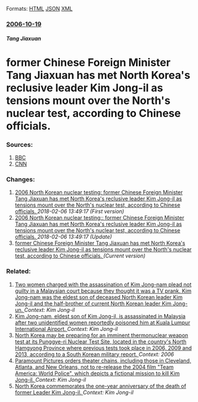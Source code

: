 
Formats: [HTML](/news/2006/10/19/former-chinese-foreign-minister-tang-jiaxuan-has-met-north-korea-s-reclusive-leader-kim-jong-il-as-tensions-mount-over-the-north-s-nuclear.html)  [JSON](/news/2006/10/19/former-chinese-foreign-minister-tang-jiaxuan-has-met-north-korea-s-reclusive-leader-kim-jong-il-as-tensions-mount-over-the-north-s-nuclear.json)  [XML](/news/2006/10/19/former-chinese-foreign-minister-tang-jiaxuan-has-met-north-korea-s-reclusive-leader-kim-jong-il-as-tensions-mount-over-the-north-s-nuclear.xml)  

### [2006-10-19](/news/2006/10/19/index.md)

##### Tang Jiaxuan
#  former Chinese Foreign Minister Tang Jiaxuan has met North Korea's reclusive leader Kim Jong-il as tensions mount over the North's nuclear test, according to Chinese officials. 




### Sources:

1. [BBC](http://news.bbc.co.uk/2/hi/asia-pacific/6065168.stm)
2. [CNN](http://www.cnn.com/2006/WORLD/asiapcf/10/19/nkorea.sanctions/index.html)

### Changes:

1. [ 2006 North Korean nuclear testing: former Chinese Foreign Minister Tang Jiaxuan has met North Korea's reclusive leader Kim Jong-il as tensions mount over the North's nuclear test, according to Chinese officials. ](/news/2006/10/19/2006-north-korean-nuclear-testing-p-former-chinese-foreign-minister-tang-jiaxuan-has-met-north-korea-s-reclusive-leader-kim-jong-il-as-tens.md) _2018-02-06 13:49:17 (First version)_
2. [ 2006 North Korean nuclear testing:: former Chinese Foreign Minister Tang Jiaxuan has met North Korea's reclusive leader Kim Jong-il as tensions mount over the North's nuclear test, according to Chinese officials. ](/news/2006/10/19/2006-north-korean-nuclear-testing-former-chinese-foreign-minister-tang-jiaxuan-has-met-north-korea-s-reclusive-leader-kim-jong-il-as-tens.md) _2018-02-06 13:49:17 (Update)_
2. [ former Chinese Foreign Minister Tang Jiaxuan has met North Korea's reclusive leader Kim Jong-il as tensions mount over the North's nuclear test, according to Chinese officials. ](/news/2006/10/19/former-chinese-foreign-minister-tang-jiaxuan-has-met-north-korea-s-reclusive-leader-kim-jong-il-as-tensions-mount-over-the-north-s-nuclear.md) _(Current version)_

### Related:

1. [Two women charged with the assassination of Kim Jong-nam plead not guilty in a Malaysian court because they thought it was a TV prank. Kim Jong-nam was the eldest son of deceased North Korean leader Kim Jong-il and the half-brother of current North Korean leader Kim Jong-un. ](/news/2017/10/2/two-women-charged-with-the-assassination-of-kim-jong-nam-plead-not-guilty-in-a-malaysian-court-because-they-thought-it-was-a-tv-prank-kim-j.md) _Context: Kim Jong-il_
2. [Kim Jong-nam, eldest son of Kim Jong-il, is assassinated in Malaysia after two unidentified women reportedly poisoned him at Kuala Lumpur International Airport. ](/news/2017/02/13/kim-jong-nam-eldest-son-of-kim-jong-il-is-assassinated-in-malaysia-after-two-unidentified-women-reportedly-poisoned-him-at-kuala-lumpur-in.md) _Context: Kim Jong-il_
3. [North Korea may be preparing for an imminent thermonuclear weapon test at its Punggye-ri Nuclear Test Site, located in the country's North Hamgyong Province where previous tests took place in 2006, 2009 and 2013, according to a South Korean military report. ](/news/2016/01/3/north-korea-may-be-preparing-for-an-imminent-thermonuclear-weapon-test-at-its-punggye-ri-nuclear-test-site-located-in-the-country-s-north-h.md) _Context: 2006_
4. [Paramount Pictures orders theater chains, including those in Cleveland, Atlanta, and New Orleans, not to re-release the 2004 film "Team America: World Police", which depicts a fictional mission to kill Kim Jong-il. ](/news/2014/12/19/paramount-pictures-orders-theater-chains-including-those-in-cleveland-atlanta-and-new-orleans-not-to-re-release-the-2004-film-team-amer.md) _Context: Kim Jong-il_
5. [North Korea commemorates the one-year anniversary of the death of former Leader Kim Jong-il. ](/news/2012/12/17/north-korea-commemorates-the-one-year-anniversary-of-the-death-of-former-leader-kim-jong-il.md) _Context: Kim Jong-il_
